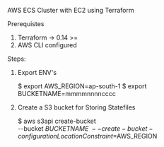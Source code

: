 AWS ECS Cluster with EC2 using Terraform

Prerequistes

1. Terraform -> 0.14 >=
2. AWS CLI configured


Steps:

1. Export ENV's

    $ export AWS_REGION=ap-south-1
    $ export BUCKETNAME=mmmmnnnncccc

1. Create a S3 bucket for Storing Statefiles

    $ aws s3api create-bucket \
        --bucket $BUCKETNAME \
        --create-bucket-configuration LocationConstraint=$AWS_REGION
